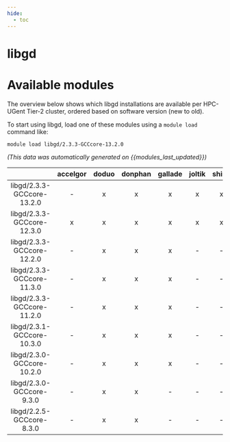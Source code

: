 ```yaml
---
hide:
  - toc
---
```


libgd
=====

# Available modules


The overview below shows which libgd installations are available per HPC-UGent Tier-2 cluster, ordered based on software version (new to old).

To start using libgd, load one of these modules using a `module load` command like:

```shell
module load libgd/2.3.3-GCCcore-13.2.0
```

*(This data was automatically generated on {{modules_last_updated}})*  

| |accelgor|doduo|donphan|gallade|joltik|shinx|skitty|
| :---: | :---: | :---: | :---: | :---: | :---: | :---: | :---: |
|libgd/2.3.3-GCCcore-13.2.0|-|x|x|x|x|x|x|
|libgd/2.3.3-GCCcore-12.3.0|x|x|x|x|x|x|x|
|libgd/2.3.3-GCCcore-12.2.0|-|x|x|x|-|-|-|
|libgd/2.3.3-GCCcore-11.3.0|-|x|x|x|-|-|-|
|libgd/2.3.3-GCCcore-11.2.0|-|x|x|x|-|-|-|
|libgd/2.3.1-GCCcore-10.3.0|-|x|x|x|-|-|-|
|libgd/2.3.0-GCCcore-10.2.0|-|x|x|x|-|-|-|
|libgd/2.3.0-GCCcore-9.3.0|-|x|x|-|-|-|-|
|libgd/2.2.5-GCCcore-8.3.0|-|x|x|-|-|-|-|
